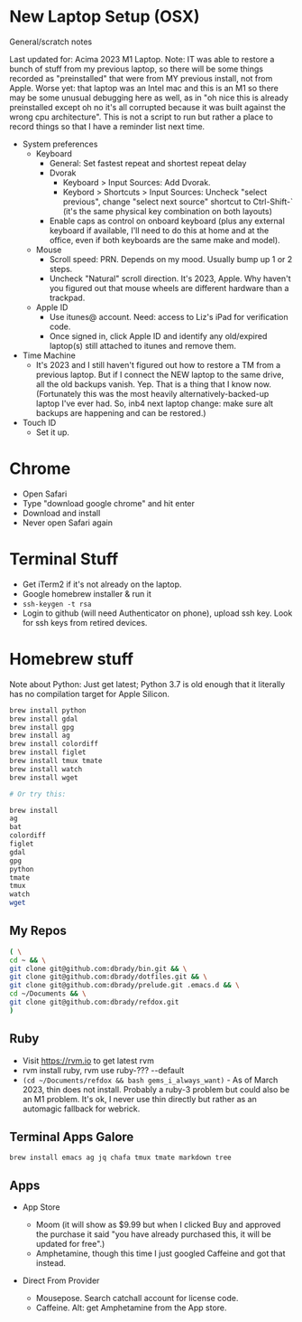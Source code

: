 # New Laptop Setup (OSX)

General/scratch notes

Last updated for: Acima 2023 M1 Laptop. Note: IT was able to restore a bunch of
stuff from my previous laptop, so there will be some things recorded as
"preinstalled" that were from MY previous install, not from Apple. Worse yet:
that laptop was an Intel mac and this is an M1 so there may be some unusual
debugging here as well, as in "oh nice this is already preinstalled except oh no
it's all corrupted because it was built against the wrong cpu
architecture". This is not a script to run but rather a place to record things
so that I have a reminder list next time.

* System preferences
  * Keyboard
    * General: Set fastest repeat and shortest repeat delay
    * Dvorak
      * Keyboard > Input Sources: Add Dvorak.
      * Keybord > Shortcuts > Input Sources: Uncheck "select previous", change
        "select next source" shortcut to Ctrl-Shift-` (it's the same physical
        key combination on both layouts)
    * Enable caps as control on onboard keyboard (plus any external keyboard if
      available, I'll need to do this at home and at the office, even if both
      keyboards are the same make and model).
  * Mouse
    * Scroll speed: PRN. Depends on my mood. Usually bump up 1 or 2 steps.
    * Uncheck "Natural" scroll direction. It's 2023, Apple. Why haven't you
      figured out that mouse wheels are different hardware than a trackpad.
  * Apple ID
    * Use itunes@ account. Need: access to Liz's iPad for verification code.
    * Once signed in, click Apple ID and identify any old/expired laptop(s)
      still attached to itunes and remove them.
* Time Machine
  * It's 2023 and I still haven't figured out how to restore a TM from a
    previous laptop. But if I connect the NEW laptop to the same drive, all the
    old backups vanish. Yep. That is a thing that I know now. (Fortunately this
    was the most heavily alternatively-backed-up laptop I've ever had. So, inb4
    next laptop change: make sure alt backups are happening and can be
    restored.)
* Touch ID
  * Set it up.

# Chrome

* Open Safari
* Type "download google chrome" and hit enter
* Download and install
* Never open Safari again

# Terminal Stuff

* Get iTerm2 if it's not already on the laptop.
* Google homebrew installer & run it
* `ssh-keygen -t rsa`
* Login to github (will need Authenticator on phone), upload ssh key. Look for
  ssh keys from retired devices.

# Homebrew stuff

Note about Python: Just get latest; Python 3.7 is old enough that it literally
has no compilation target for Apple Silicon.

```bash
brew install python
brew install gdal
brew install gpg
brew install ag
brew install colordiff
brew install figlet
brew install tmux tmate
brew install watch
brew install wget

# Or try this:

brew install
ag
bat
colordiff
figlet
gdal
gpg
python
tmate
tmux
watch
wget

```


## My Repos
```bash
( \
cd ~ && \
git clone git@github.com:dbrady/bin.git && \
git clone git@github.com:dbrady/dotfiles.git && \
git clone git@github.com:dbrady/prelude.git .emacs.d && \
cd ~/Documents && \
git clone git@github.com:dbrady/refdox.git
)
```

## Ruby

* Visit https://rvm.io to get latest rvm
* rvm install ruby, rvm use ruby-??? --default
* `(cd ~/Documents/refdox && bash gems_i_always_want)` - As of March 2023, thin
  does not install. Probably a ruby-3 problem but could also be an M1
  problem. It's ok, I never use thin directly but rather as an automagic
  fallback for webrick.

## Terminal Apps Galore

`brew install emacs ag jq chafa tmux tmate markdown tree`


## Apps

* App Store
  * Moom (it will show as $9.99 but when I clicked Buy and approved the purchase
    it said "you have already purchased this, it will be updated for free".)
  * Amphetamine, though this time I just googled Caffeine and got that instead.

* Direct From Provider
  * Mousepose. Search catchall account for license code.
  * Caffeine. Alt: get Amphetamine from the App store.
